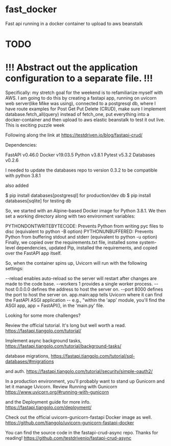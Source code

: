 # fast_docker
Fast api running in a docker container to upload to aws beanstalk 


# TODO 
# !!! Abstract out the application configuration to a separate file. !!!



Specifically:
my stretch goal for the weekend is to refamiliarize myself with AWS. I am going to do this by creating a fastapi app, running on uvicorn web server(like Mike was using), connected to a postgresql db, where I have route examples for Post Get Put Delete (CRUD), make sure I implement database.fetch_all(query) instead of fetch_one,  put everything into a docker-container and then upload to aws elastic beanstalk to test it out live.
This is exciting puzzle week


Following along the link at 
https://testdriven.io/blog/fastapi-crud/

Dependencies:

FastAPI v0.46.0
Docker v19.03.5
Python v3.8.1
Pytest v5.3.2
Databases v0.2.6

I needed to update the databases repo to version 0.3.2 to be compatible with python 3.8.1

also added 

$ pip install databases[postgresql] for production/dev db
$ pip install databases[sqlite] for testing db

So, we started with an Alpine-based Docker image for Python 3.8.1. We then set a working directory along with two environment variables:

PYTHONDONTWRITEBYTECODE: Prevents Python from writing pyc files to disc (equivalent to python -B option)
PYTHONUNBUFFERED: Prevents Python from buffering stdout and stderr (equivalent to python -u option)
Finally, we copied over the requirements.txt file, installed some system-level dependencies, updated Pip, installed the requirements, and copied over the FastAPI app itself.



So, when the container spins up, Uvicorn will run with the following settings:

--reload enables auto-reload so the server will restart after changes are made to the code base.
--workers 1 provides a single worker process.
--host 0.0.0.0 defines the address to host the server on.
--port 8000 defines the port to host the server on.
app.main:app tells Uvicorn where it can find the FastAPI ASGI application -- e.g., "within the 'app' module, you'll find the ASGI app, app = FastAPI(), in the 'main.py' file.



Looking for some more challenges?

Review the official tutorial. It's long but well worth a read.
https://fastapi.tiangolo.com/tutorial/


Implement async background tasks, 
https://fastapi.tiangolo.com/tutorial/background-tasks/

database migrations, 
https://fastapi.tiangolo.com/tutorial/sql-databases/#migrations

and auth.
https://fastapi.tiangolo.com/tutorial/security/simple-oauth2/




In a production environment, you'll probably want to stand up Gunicorn and let it manage Uvicorn. Review Running with Gunicorn 
https://www.uvicorn.org/#running-with-gunicorn

and the Deployment guide for more info. 
https://fastapi.tiangolo.com/deployment/

Check out the official uvicorn-gunicorn-fastapi Docker image as well.
https://github.com/tiangolo/uvicorn-gunicorn-fastapi-docker




You can find the source code in the fastapi-crud-async repo. Thanks for reading!
https://github.com/testdrivenio/fastapi-crud-async

